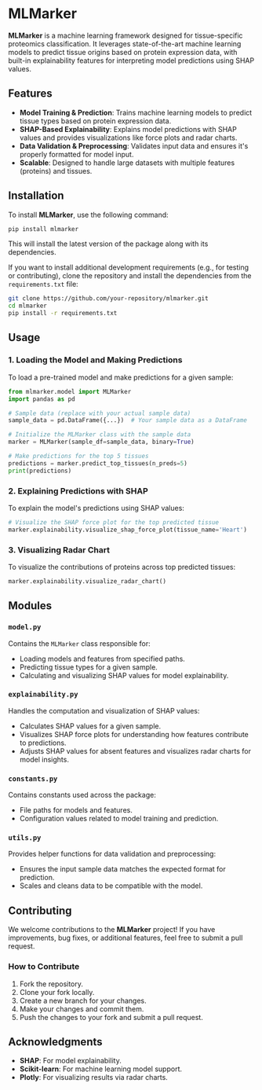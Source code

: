 
# MLMarker

**MLMarker** is a machine learning framework designed for tissue-specific proteomics classification. It leverages state-of-the-art machine learning models to predict tissue origins based on protein expression data, with built-in explainability features for interpreting model predictions using SHAP values.

## Features

- **Model Training & Prediction**: Trains machine learning models to predict tissue types based on protein expression data.
- **SHAP-Based Explainability**: Explains model predictions with SHAP values and provides visualizations like force plots and radar charts.
- **Data Validation & Preprocessing**: Validates input data and ensures it's properly formatted for model input.
- **Scalable**: Designed to handle large datasets with multiple features (proteins) and tissues.

## Installation

To install **MLMarker**, use the following command:

```bash
pip install mlmarker
```

This will install the latest version of the package along with its dependencies.

If you want to install additional development requirements (e.g., for testing or contributing), clone the repository and install the dependencies from the `requirements.txt` file:

```bash
git clone https://github.com/your-repository/mlmarker.git
cd mlmarker
pip install -r requirements.txt
```

## Usage

### 1. **Loading the Model and Making Predictions**

To load a pre-trained model and make predictions for a given sample:

```python
from mlmarker.model import MLMarker
import pandas as pd

# Sample data (replace with your actual sample data)
sample_data = pd.DataFrame({...})  # Your sample data as a DataFrame

# Initialize the MLMarker class with the sample data
marker = MLMarker(sample_df=sample_data, binary=True)

# Make predictions for the top 5 tissues
predictions = marker.predict_top_tissues(n_preds=5)
print(predictions)
```

### 2. **Explaining Predictions with SHAP**

To explain the model's predictions using SHAP values:

```python
# Visualize the SHAP force plot for the top predicted tissue
marker.explainability.visualize_shap_force_plot(tissue_name='Heart')
```

### 3. **Visualizing Radar Chart**

To visualize the contributions of proteins across top predicted tissues:

```python
marker.explainability.visualize_radar_chart()
```

## Modules

### `model.py`

Contains the `MLMarker` class responsible for:
- Loading models and features from specified paths.
- Predicting tissue types for a given sample.
- Calculating and visualizing SHAP values for model explainability.

### `explainability.py`

Handles the computation and visualization of SHAP values:
- Calculates SHAP values for a given sample.
- Visualizes SHAP force plots for understanding how features contribute to predictions.
- Adjusts SHAP values for absent features and visualizes radar charts for model insights.

### `constants.py`

Contains constants used across the package:
- File paths for models and features.
- Configuration values related to model training and prediction.

### `utils.py`

Provides helper functions for data validation and preprocessing:
- Ensures the input sample data matches the expected format for prediction.
- Scales and cleans data to be compatible with the model.

## Contributing

We welcome contributions to the **MLMarker** project! If you have improvements, bug fixes, or additional features, feel free to submit a pull request.

### How to Contribute

1. Fork the repository.
2. Clone your fork locally.
3. Create a new branch for your changes.
4. Make your changes and commit them.
5. Push the changes to your fork and submit a pull request.

## Acknowledgments

- **SHAP**: For model explainability.
- **Scikit-learn**: For machine learning model support.
- **Plotly**: For visualizing results via radar charts.
